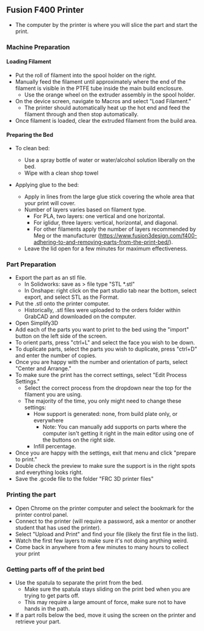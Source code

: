 ##  Fusion F400 Printer ## 
   - The computer by the printer is where you will slice the part and start the print.

###  Machine Preparation ### 

####  Loading Filament #### 
  - Put the roll of filament into the spool holder on the right.
  - Manually feed the filament until approximately where the end of the filament is visible in the PTFE tube inside the main build enclosure. 
      - Use the orange wheel on the extruder assembly in the spool holder.
  - On the device screen, navigate to Macros and select "Load Filament." 
      - The printer should automatically heat up the hot end and feed the filament through and then stop automatically. 
  - Once filament is loaded, clear the extruded filament from the build area.
####  Preparing the Bed #### 
  - To clean bed:
      - Use a spray bottle of water or water/alcohol solution liberally on the bed. 
      - Wipe with a clean shop towel

  - Applying glue to the bed:
      - Apply in lines from the large glue stick covering the whole area that your print will cover.
      - Number of layers varies based on filament type.
          - For PLA, two layers: one vertical and one horizontal.
          - For iglidur, three layers: vertical, horizontal, and diagonal.
          - For other filaments apply the number of layers recommended by Meg or the manufacturer (https://www.fusion3design.com/f400-adhering-to-and-removing-parts-from-the-print-bed/). 
      - Leave the lid open for a few minutes for maximum effectiveness.

###  Part Preparation ### 
  - Export the part as an stl file.
      - In Solidworks: save as > file type "STL *.stl"
      - In Onshape: right click on the part studio tab near the bottom, select export, and select STL as the Format. 
  - Put the .stl onto the printer computer.
      - Historically, .stl files were uploaded to the orders folder within GrabCAD and downloaded on the computer.
  - Open Simplify3D
  - Add each of the parts you want to print to the bed using the "import" button on the left side of the screen.
  - To orient parts, press "ctrl+L" and select the face you wish to be down.
  - To duplicate parts, select the parts you wish to duplicate, press "ctrl+D" and enter the number of copies.
  - Once you are happy with the number and orientation of parts, select "Center and Arrange."
  - To make sure the print has the correct settings, select "Edit Process Settings."
      - Select the correct process from the dropdown near the top for the filament you are using.
      - The majority of the time, you only might need to change these settings:
          - How support is generated: none, from build plate only, or everywhere
              - Note: You can manually add supports on parts where the computer isn't getting it right in the main editor using one of the buttons on the right side. 
          - Infill percentage.
  - Once you are happy with the settings, exit that menu and click "prepare to print."
  - Double check the preview to make sure the support is in the right spots and everything looks right.
  - Save the .gcode file to the folder "FRC 3D printer files"

###  Printing the part ### 
  - Open Chrome on the printer computer and select the bookmark for the printer control panel.
  - Connect to the printer (will require a password, ask a mentor or another student that has used the printer).
  - Select "Upload and Print" and find your file (likely the first file in the list).
  - Watch the first few layers to make sure it's not doing anything weird.
  - Come back in anywhere from a few minutes to many hours to collect your print

###  Getting parts off of the print bed ### 
  - Use the spatula to separate the print from the bed.
      - Make sure the spatula stays sliding on the print bed when you are trying to get parts off. 
      - This may require a large amount of force, make sure not to have hands in the path.
  - If a part rolls below the bed, move it using the screen on the printer and retrieve your part. 